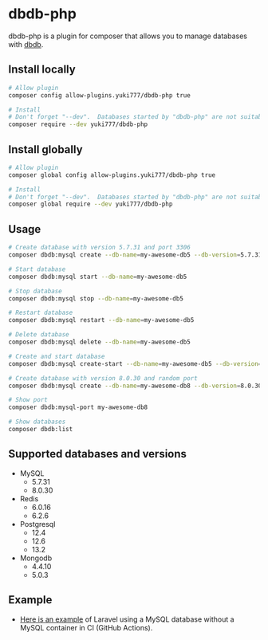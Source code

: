 # dbdb-php

dbdb-php is a plugin for composer that allows you to manage databases with [dbdb](https://github.com/yuki777/dbdb).

## Install locally

```bash
# Allow plugin
composer config allow-plugins.yuki777/dbdb-php true

# Install
# Don't forget "--dev".  Databases started by "dbdb-php" are not suitable for production.
composer require --dev yuki777/dbdb-php
```
## Install globally

```bash
# Allow plugin
composer global config allow-plugins.yuki777/dbdb-php true

# Install
# Don't forget "--dev".  Databases started by "dbdb-php" are not suitable for production.
composer global require --dev yuki777/dbdb-php
```

## Usage

```bash
# Create database with version 5.7.31 and port 3306
composer dbdb:mysql create --db-name=my-awesome-db5 --db-version=5.7.31 --db-port=3306

# Start database
composer dbdb:mysql start --db-name=my-awesome-db5

# Stop database
composer dbdb:mysql stop --db-name=my-awesome-db5

# Restart database
composer dbdb:mysql restart --db-name=my-awesome-db5

# Delete database
composer dbdb:mysql delete --db-name=my-awesome-db5

# Create and start database
composer dbdb:mysql create-start --db-name=my-awesome-db5 --db-version=5.7.31 --db-port=3306

# Create database with version 8.0.30 and random port
composer dbdb:mysql create --db-name=my-awesome-db8 --db-version=8.0.30 --db-port=random

# Show port
composer dbdb:mysql-port my-awesome-db8

# Show databases
composer dbdb:list
```

## Supported databases and versions
- MySQL
  - 5.7.31
  - 8.0.30
- Redis
  - 6.0.16
  - 6.2.6
- Postgresql
  - 12.4
  - 12.6
  - 13.2
- Mongodb
  - 4.4.10
  - 5.0.3

## Example
- [Here is an example](https://github.com/yuki777/dbdb-php-laravel/blob/main/.github/workflows/test.yaml) of Laravel using a MySQL database without a MySQL container in CI (GitHub Actions).
